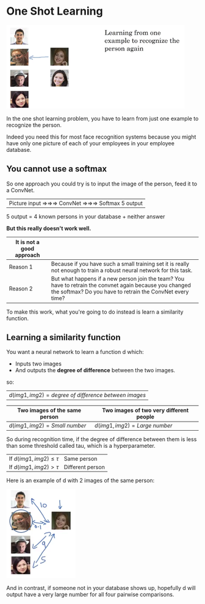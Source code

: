 # One Shot Learning



![](img/screenshot_from_2019-02-24_13-54-24.png)

In the one shot learning problem, you have to learn from just one example to recognize the person.

Indeed you need this for most face recognition systems because you might have only one picture of each of your employees in your employee database.

## You cannot use a softmax

 So one approach you could try is to input the image of the person, feed it to a ConvNet.


|                                                |
|------------------------------------------------|
| Picture input ⇒⇒⇒ ConvNet ⇒⇒⇒ Softmax 5 output |

5 output = 4 known persons in your database + neither answer

**But this really doesn't work well.**

| It is not a good approach |    |
|---------------------------|----|
| Reason 1 | Because if you have such a small training set it is really not enough to train a robust neural network for this task. |
| Reason 2 | But what happens if a new person join the team? You have to retrain the convnet again because you changed the softmax? Do you have to retrain the ConvNet every time? |

To make this work, what you're going to do instead is learn a similarity function.

## Learning a similarity function

You want a neural network to learn a function d which:

- Inputs two images
- And outputs the **degree of difference** between the two images.

so:

|                                                        |
|--------------------------------------------------------|
| $d(img1,img2)=degree\ of\ difference\ between\ images$ |

| Two images of the same person| Two images of two very different people |
|------------------------------|-----------------------------------------|
| $d(img1,img2) = Small\ number$ | $d(img1,img2) = Large\ number$ |

So during recognition time, if the degree of difference between them is less than some threshold called tau, which is a hyperparameter.

|                             |             |
|-----------------------------|-------------|
| If $d(img1,img2) \leq \tau$ | Same person |
| If $d(img1,img2) > \tau$ | Different person |

Here is an example of d with 2 images of the same person:

![](img/screenshot_from_2019-02-24_16-32-22.png)


And in contrast, if someone not in your database shows up, hopefully d will output have a very large number for all four pairwise comparisons. 

